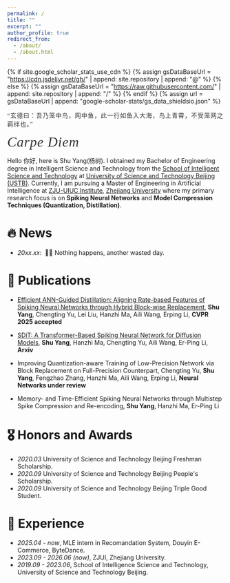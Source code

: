 ```yaml
---
permalink: /
title: ""
excerpt: ""
author_profile: true
redirect_from: 
  - /about/
  - /about.html
---
```


{% if site.google_scholar_stats_use_cdn %}
{% assign gsDataBaseUrl = "https://cdn.jsdelivr.net/gh/" | append: site.repository | append: "@" %}
{% else %}
{% assign gsDataBaseUrl = "https://raw.githubusercontent.com/" | append: site.repository | append: "/" %}
{% endif %}
{% assign url = gsDataBaseUrl | append: "google-scholar-stats/gs_data_shieldsio.json" %}

<span class='anchor' id='about-me'></span>
<span style="font-family: '楷体', 'KaiTi', serif; font-size: 14px; color: #333; letter-spacing: 1px;">“玄德曰：吾乃笼中鸟，网中鱼，此一行如鱼入大海，鸟上青霄，不受笼网之羁绊也。”</span>

<span style="
  font-family: 'Cinzel', 'Playfair Display', serif;
  font-size: 32px;
  font-style: italic;
  letter-spacing: 1px;
  color: #333;
">
  Carpe Diem
</span>

Hello 你好, here is Shu Yang(杨树).
I obtained my Bachelor of Engineering degree in Intelligent Science and Technology from the [School of Intelligent Science and Technology](https://ai.ustb.edu.cn/) at [University of Science and Technology Beijing (USTB)](https://ustb.edu.cn). Currently, I am pursuing a Master of Engineering in Artificial Intelligence at [ZJU-UIUC Institute](https://zjui.intl.zju.edu.cn/), [Zhejiang University](https://www.zju.edu.cn/) where my primary research focus is on **Spiking Neural Networks** and **Model Compression Techniques (Quantization, Distillation)**.


# 🔥 News
- *20xx.xx*: &nbsp;🎉🎉 Nothing happens, another wasted day.

# 📝 Publications 

- [Efficient ANN-Guided Distillation: Aligning Rate-based Features of Spiking Neural Networks through Hybrid Block-wise Replacement](https://openaccess.thecvf.com/content/CVPR2025/html/Yang_Efficient_ANN-Guided_Distillation_Aligning_Rate-based_Features_of_Spiking_Neural_Networks_CVPR_2025_paper.html), **Shu Yang**, Chengting Yu, Lei Liu, Hanzhi Ma, Aili Wang, Erping Li, **CVPR 2025 accepted**

- [SDiT: A Transformer-Based Spiking Neural
Network for Diffusion Models](https://arxiv.org/abs/2402.11588), **Shu Yang**, Hanzhi Ma, Chengting Yu, Aili Wang, Er-Ping Li, **Arxiv**

- Improving Quantization-aware Training of Low-Precision Network via Block Replacement on Full-Precision Counterpart, Chengting Yu, **Shu Yang**, Fengzhao Zhang, Hanzhi Ma, Aili Wang, Erping Li, **Neural Networks under review**

- Memory- and Time-Efficient Spiking Neural Networks through Multistep Spike Compression and Re-encoding, **Shu Yang**, Hanzhi Ma, Er-Ping Li




# 🎖 Honors and Awards
- *2020.03* University of Science and Technology Beijing Freshman Scholarship. 
- *2020.09* University of Science and Technology Beijing People's Scholarship.
- *2020.09* University of Science and Technology Beijing Triple Good Student.

# 📖 Experience
- *2025.04 - now*, MLE intern in Recomandation System, Douyin E-Commerce, ByteDance. 
- *2023.09 - 2026.06 (now)*, ZJUI, Zhejiang University. 
- *2019.09 - 2023.06*, School of Intelligence Science and Technology, University of Science and Technology Beijing. 

